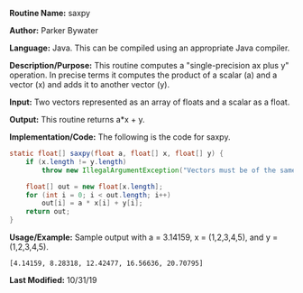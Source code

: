 **Routine Name:** saxpy 

**Author:** Parker Bywater

**Language:** Java. This can be compiled using an appropriate Java compiler. 

**Description/Purpose:** This routine computes a "single-precision ax plus y" operation. In precise terms it computes
the product of a scalar (a) and a vector (x) and adds it to another vector (y).  

**Input:** Two vectors represented as an array of floats and a scalar as a float. 
 
**Output:** This routine returns a\*x + y. 

**Implementation/Code:** The following is the code for saxpy. 
```java 
static float[] saxpy(float a, float[] x, float[] y) {
	if (x.length != y.length)
		throw new IllegalArgumentException("Vectors must be of the same dimension");

    float[] out = new float[x.length];
	for (int i = 0; i < out.length; i++)
    	out[i] = a * x[i] + y[i];
	return out;
}
```

**Usage/Example:** Sample output with a = 3.14159, x = (1,2,3,4,5), and y = (1,2,3,4,5).   
    
	[4.14159, 8.28318, 12.42477, 16.56636, 20.70795]

**Last Modified:** 10/31/19
